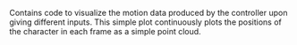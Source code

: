 Contains code to visualize the motion data produced by the controller upon giving different inputs. This simple plot 
continuously plots the positions of the character in each frame as a simple point cloud.